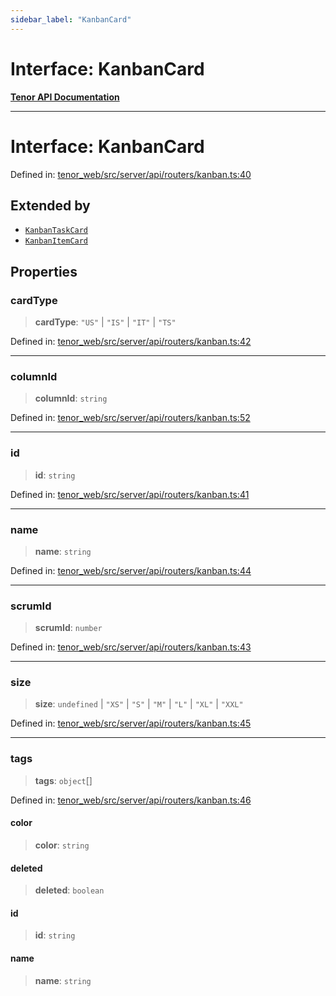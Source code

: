```yaml
---
sidebar_label: "KanbanCard"
---
```


# Interface: KanbanCard

[**Tenor API Documentation**](../../README.md)

***

# Interface: KanbanCard

Defined in: [tenor\_web/src/server/api/routers/kanban.ts:40](https://github.com/Apantli/Tenor/blob/551fcec623199ab0ac9668d926e7d67c9012d18e/tenor_web/src/server/api/routers/kanban.ts#L40)

## Extended by

- [`KanbanTaskCard`](KanbanTaskCard.md)
- [`KanbanItemCard`](KanbanItemCard.md)

## Properties

### cardType

> **cardType**: `"US"` \| `"IS"` \| `"IT"` \| `"TS"`

Defined in: [tenor\_web/src/server/api/routers/kanban.ts:42](https://github.com/Apantli/Tenor/blob/551fcec623199ab0ac9668d926e7d67c9012d18e/tenor_web/src/server/api/routers/kanban.ts#L42)

***

### columnId

> **columnId**: `string`

Defined in: [tenor\_web/src/server/api/routers/kanban.ts:52](https://github.com/Apantli/Tenor/blob/551fcec623199ab0ac9668d926e7d67c9012d18e/tenor_web/src/server/api/routers/kanban.ts#L52)

***

### id

> **id**: `string`

Defined in: [tenor\_web/src/server/api/routers/kanban.ts:41](https://github.com/Apantli/Tenor/blob/551fcec623199ab0ac9668d926e7d67c9012d18e/tenor_web/src/server/api/routers/kanban.ts#L41)

***

### name

> **name**: `string`

Defined in: [tenor\_web/src/server/api/routers/kanban.ts:44](https://github.com/Apantli/Tenor/blob/551fcec623199ab0ac9668d926e7d67c9012d18e/tenor_web/src/server/api/routers/kanban.ts#L44)

***

### scrumId

> **scrumId**: `number`

Defined in: [tenor\_web/src/server/api/routers/kanban.ts:43](https://github.com/Apantli/Tenor/blob/551fcec623199ab0ac9668d926e7d67c9012d18e/tenor_web/src/server/api/routers/kanban.ts#L43)

***

### size

> **size**: `undefined` \| `"XS"` \| `"S"` \| `"M"` \| `"L"` \| `"XL"` \| `"XXL"`

Defined in: [tenor\_web/src/server/api/routers/kanban.ts:45](https://github.com/Apantli/Tenor/blob/551fcec623199ab0ac9668d926e7d67c9012d18e/tenor_web/src/server/api/routers/kanban.ts#L45)

***

### tags

> **tags**: `object`[]

Defined in: [tenor\_web/src/server/api/routers/kanban.ts:46](https://github.com/Apantli/Tenor/blob/551fcec623199ab0ac9668d926e7d67c9012d18e/tenor_web/src/server/api/routers/kanban.ts#L46)

#### color

> **color**: `string`

#### deleted

> **deleted**: `boolean`

#### id

> **id**: `string`

#### name

> **name**: `string`

